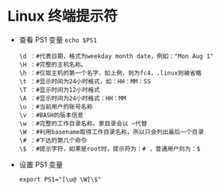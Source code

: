 # Linux 终端提示符

* 查看 PS1 变量
    `echo $PS1`
    > 
    ```
    \d ：#代表日期，格式为weekday month date，例如："Mon Aug 1"   
    \H ：#完整的主机名称。   
    \h ：#仅取主机的第一个名字，如上例，则为fc4，.linux则被省略   
    \t ：#显示时间为24小时格式，如：HH：MM：SS   
    \T ：#显示时间为12小时格式   
    \A ：#显示时间为24小时格式：HH：MM   
    \u ：#当前用户的账号名称   
    \v ：#BASH的版本信息   
    \w ：#完整的工作目录名称。家目录会以 ~代替   
    \W ：#利用basename取得工作目录名称，所以只会列出最后一个目录 
    \# ：#下达的第几个命令   
    \$ ：#提示字符，如果是root时，提示符为：# ，普通用户则为：$  
    ```
* 设置 PS1 变量
    ```
    export PS1="[\u@ \W]\$"
    ```
